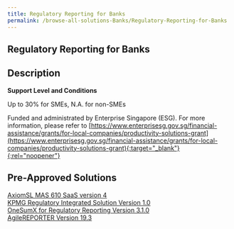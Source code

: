 ```yaml
---
title: Regulatory Reporting for Banks
permalink: /browse-all-solutions-Banks/Regulatory-Reporting-for-Banks
---
```


## Regulatory Reporting for Banks
## Description

**Support Level and Conditions**

Up to 30% for SMEs, N.A. for non-SMEs

Funded and administrated by Enterprise Singapore (ESG). For more information, please refer to
[https://www.enterprisesg.gov.sg/financial-assistance/grants/for-local-companies/productivity-solutions-grant](https://www.enterprisesg.gov.sg/financial-assistance/grants/for-local-companies/productivity-solutions-grant){:target="_blank"}{:rel="noopener"}

## Pre-Approved Solutions

<a href='/productivity-solutions-grant/solutionrepo/solution1475' target='_blank'>AxiomSL MAS 610 SaaS version 4</a><br>
<a href='/productivity-solutions-grant/solutionrepo/solution1478' target='_blank'>KPMG Regulatory Integrated Solution Version 1.0</a><br>
<a href='/productivity-solutions-grant/solutionrepo/solution1483' target='_blank'>OneSumX for Regulatory Reporting Version 3.1.0</a><br>
<a href='/productivity-solutions-grant/solutionrepo/solution1831' target='_blank'>AgileREPORTER Version 19.3</a><br>
